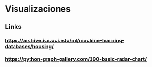 # Visualizaciones

## Links
### https://archive.ics.uci.edu/ml/machine-learning-databases/housing/
### https://python-graph-gallery.com/390-basic-radar-chart/
